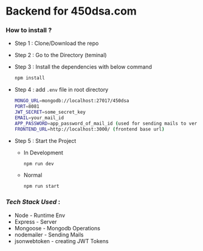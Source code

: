 # Backend for 450dsa.com

### How to install ?

- Step 1 : Clone/Download the repo

- Step 2 : Go to the Directory (teminal)

- Step 3 : Install the dependencies with below command

  ```bash
  npm install
  ```

- Step 4 : add `.env` file in root directory

  ```bash
  MONGO_URL=mongodb://localhost:27017/450dsa
  PORT=8081
  JWT_SECRET=some_secret_key
  EMAIL=your_mail_id
  APP_PASSWORD=app_password_of_mail_id (used for sending mails to verify user)
  FRONTEND_URL=http://localhost:3000/ (frontend base url)
  ```

- Step 5 : Start the Project

  - In Development

    ```bash
    npm run dev
    ```

  - Normal

    ```bash
    npm run start
    ```

### _Tech Stack Used_ :

- Node - Runtime Env
- Express - Server
- Mongoose - Mongodb Operations
- nodemailer - Sending Mails
- jsonwebtoken - creating JWT Tokens
